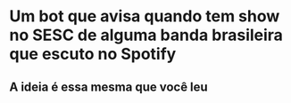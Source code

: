 # Um bot que avisa quando tem show no SESC de alguma banda brasileira que escuto no Spotify

## A ideia é essa mesma que você leu
